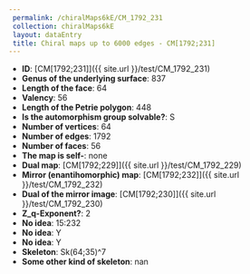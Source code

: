 ```yaml
--- 
 permalink: /chiralMaps6kE/CM_1792_231 
 collection: chiralMaps6kE
 layout: dataEntry
 title: Chiral maps up to 6000 edges - CM[1792;231]
---
```


- **ID**: [CM[1792;231]]({{ site.url }}/test/CM_1792_231)
- **Genus of the underlying surface**: 837
- **Length of the face**: 64
- **Valency**: 56
- **Length of the Petrie polygon**: 448
- **Is the automorphism group solvable?**: S
- **Number of vertices**: 64
- **Number of edges**: 1792
- **Number of faces**: 56
- **The map is self-**: none
- **Dual map**: [CM[1792;229]]({{ site.url }}/test/CM_1792_229)
- **Mirror (enantihomorphic) map**: [CM[1792;232]]({{ site.url }}/test/CM_1792_232)
- **Dual of the mirror image**: [CM[1792;230]]({{ site.url }}/test/CM_1792_230)
- **Z_q-Exponent?**: 2
- **No idea**:  15:232
- **No idea**: Y
- **No idea**: Y
- **Skeleton**: Sk(64;35)^7
- **Some other kind of skeleton**: nan
